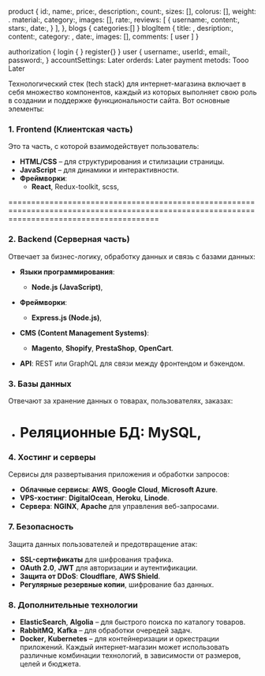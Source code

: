 product
{
id:,
name:,
price:,
description:,
count:,
sizes: [],
colorus: [],
weight: .
material:,
category:,
images: [],
rate:,
reviews: [
{
username:,
content:,
stars:,
date:,
}
],
},
blogs
{
categories:[]
}
blogItem
{
title: ,
desription:,
content:,
category: ,
date:,
images: [],
comments:
[
user
]
}

authorization
{
login
{
}
register{}
}
user
{
username:,
userId:,
email:,
password:,
}
accountSettings: Later
orderds: Later
payment metods: Tooo Later

Технологический стек (tech stack) для интернет-магазина включает в себя множество компонентов, каждый из которых выполняет свою роль в создании и поддержке функциональности сайта. Вот основные элементы:

### 1. **Frontend (Клиентская часть)**

Это та часть, с которой взаимодействует пользователь:

- **HTML/CSS** – для структурирования и стилизации страницы.
- **JavaScript** – для динамики и интерактивности.
- **Фреймворки**:
  - **React**, Redux-toolkit, scss,

=============================================================================================================================================

### 2. **Backend (Серверная часть)**

Отвечает за бизнес-логику, обработку данных и связь с базами данных:

- **Языки программирования**:
  - **Node.js (JavaScript)**,
- **Фреймворки**:

  - **Express.js (Node.js)**,

- **CMS (Content Management Systems)**:

  - **Magento**, **Shopify**, **PrestaShop**, **OpenCart**.

- **API**: REST или GraphQL для связи между фронтендом и бэкендом.

### 3. **Базы данных**

Отвечают за хранение данных о товарах, пользователях, заказах:

- # **Реляционные БД**: **MySQL**,

### 4. **Хостинг и серверы**

Сервисы для развертывания приложения и обработки запросов:

- **Облачные сервисы**: **AWS**, **Google Cloud**, **Microsoft Azure**.
- **VPS-хостинг**: **DigitalOcean**, **Heroku**, **Linode**.
- **Сервера**: **NGINX**, **Apache** для управления веб-запросами.

### 7. **Безопасность**

Защита данных пользователей и предотвращение атак:

- **SSL-сертификаты** для шифрования трафика.
- **OAuth 2.0**, **JWT** для авторизации и аутентификации.
- **Защита от DDoS**: **Cloudflare**, **AWS Shield**.
- **Регулярные резервные копии**, шифрование баз данных.

### 8. **Дополнительные технологии**

- **ElasticSearch**, **Algolia** – для быстрого поиска по каталогу товаров.
- **RabbitMQ**, **Kafka** – для обработки очередей задач.
- **Docker**, **Kubernetes** – для контейнеризации и оркестрации приложений.
  Каждый интернет-магазин может использовать различные комбинации технологий, в зависимости от размеров, целей и бюджета.
